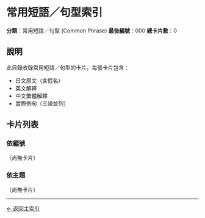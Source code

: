 # 常用短語／句型索引

**分類**：常用短語／句型 (Common Phrase)
**最後編號**：000
**總卡片數**：0

## 說明

此目錄收錄常用短語／句型的卡片。每張卡片包含：
- 日文原文（含假名）
- 英文解釋
- 中文繁體解釋
- 實際例句（三語並列）

## 卡片列表

### 依編號

（尚無卡片）

### 依主題

（尚無卡片）

---

[← 返回主索引](../index.md)
